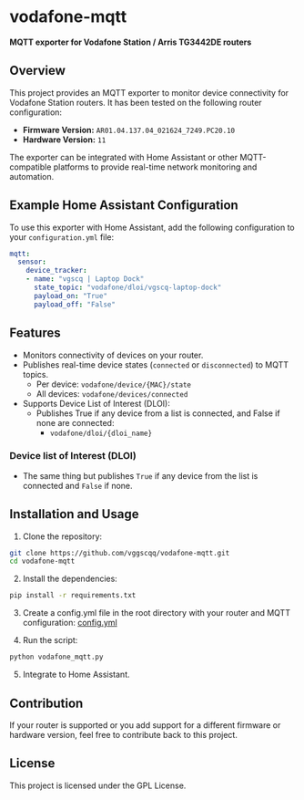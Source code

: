 # vodafone-mqtt

**MQTT exporter for Vodafone Station / Arris TG3442DE routers**

## Overview
This project provides an MQTT exporter to monitor device connectivity for Vodafone Station routers. It has been tested on the following router configuration:

- **Firmware Version:** `AR01.04.137.04_021624_7249.PC20.10`
- **Hardware Version:** `11`

The exporter can be integrated with Home Assistant or other MQTT-compatible platforms to provide real-time network monitoring and automation.

## Example Home Assistant Configuration
To use this exporter with Home Assistant, add the following configuration to your `configuration.yml` file:

```yaml
mqtt:
  sensor:
    device_tracker:
    - name: "vgscq | Laptop Dock"
      state_topic: "vodafone/dloi/vgscq-laptop-dock"
      payload_on: "True"
      payload_off: "False"
```

## Features
- Monitors connectivity of devices on your router.
- Publishes real-time device states (`connected` or `disconnected`) to MQTT topics.
  - Per device: `vodafone/device/{MAC}/state`
  - All devices: `vodafone/devices/connected`
- Supports Device List of Interest (DLOI):
  - Publishes True if any device from a list is connected, and False if none are connected:
    - `vodafone/dloi/{dloi_name}`

### Device list of Interest (DLOI)
  - The same thing but publishes `True` if any device from the list is connected and `False` if none.

## Installation and Usage
1. Clone the repository:

```bash
git clone https://github.com/vggscqq/vodafone-mqtt.git
cd vodafone-mqtt
```

2. Install the dependencies:
```bash
pip install -r requirements.txt
```

3. Create a config.yml file in the root directory with your router and MQTT configuration:
[config.yml](https://github.com/vggscqq/vodafone-mqtt/blob/main/config.yml_example)

4. Run the script:
```bash
python vodafone_mqtt.py
```

5. Integrate to Home Assistant.

## Contribution
If your router is supported or you add support for a different firmware or hardware version, feel free to contribute back to this project.

## License
This project is licensed under the GPL License.
